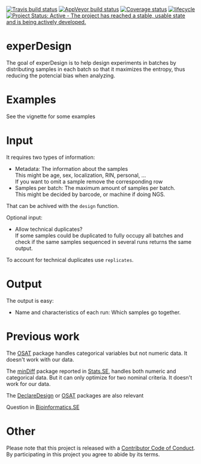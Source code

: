 [![Travis build status](https://travis-ci.org/llrs/experDesign.svg?branch=master)](https://travis-ci.org/llrs/experDesign)
[![AppVeyor build status](https://ci.appveyor.com/api/projects/status/github/llrs/experDesign?branch=master&svg=true)](https://ci.appveyor.com/project/llrs/experDesign)
[![Coverage status](https://codecov.io/gh/llrs/experDesign/branch/master/graph/badge.svg)](https://codecov.io/github/llrs/experDesign?branch=master)
[![lifecycle](https://img.shields.io/badge/lifecycle-experimental-orange.svg)](https://www.tidyverse.org/lifecycle/#experimental)
[![Project Status: Active - The project has reached a stable, usable state and is being actively developed.](http://www.repostatus.org/badges/latest/active.svg)](http://www.repostatus.org/#active)

# experDesign

The goal of experDesign is to help design experiments in batches by 
distributing samples in each batch so that it maximizes the entropy, thus reducing the potencial bias when analyzing.

# Examples

See the vignette for some examples

# Input

It requires two types of information:

 - Metadata: The information about the samples  
   This might be age, sex, localization, RIN, personal, ...  
   If you want to omit a sample remove the corresponding row
 - Samples per batch: The maximum amount of samples per batch.  
  This might be decided by barcode, or machine if doing NGS.
  
That can be achived with the `design` function.

Optional input:

 - Allow technical duplicates?  
   If some samples could be duplicated to fully occupy all batches and check if the same samples sequenced in several runs returns the same output.

To account for technical duplicates use `replicates`.

# Output

The output is easy:

 - Name and characteristics of each run: Which samples go together.
 
# Previous work

The [OSAT](https://bioconductor.org/packages/OSAT/) package handles categorical variables but not numeric data. It doesn't work with our data.

The [minDiff](https://github.com/m-Py/minDiff) package reported in [Stats.SE](https://stats.stackexchange.com/a/326015/105234), handles both 
numeric and categorical data. But it can only optimize for two nominal criteria.
It doesn't work for our data.

The [DeclareDesign](https://github.com/DeclareDesign/DeclareDesign) or [OSAT](http://bioconductor.org/packages/OSAT) packages are also relevant

Question in [Bioinformatics.SE](https://bioinformatics.stackexchange.com/q/4765/48)

# Other

Please note that this project is released with a [Contributor Code of Conduct](CODE_OF_CONDUCT.md).
By participating in this project you agree to abide by its terms.
